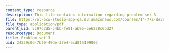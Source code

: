 ```yaml
---
content_type: resource
description: This file contains information regarding problem set 3.
file: https://ol-ocw-studio-app-qa.s3.amazonaws.com/courses/14-772-development-economics-macroeconomics-spring-2013/24339c0e7bf049de37e4ecd8f5199003_MIT14_772S13_pset3.pdf
file_type: application/pdf
parent_uid: 5c97c2d5-c4bb-fe91-ab95-5e6228c6bd27
resourcetype: Document
title: Problem set 3
uid: 24339c0e-7bf0-49de-37e4-ecd8f5199003
---
```

